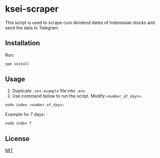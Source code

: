 # ksei-scraper
 
This script is used to scrape cum dividend dates of Indonesian stocks and send the data to Telegram.

## Installation
Run: 

```bash
npm install
```

## Usage
1. Duplicate `.env.example` file into `.env`
2. Use command below to run the script. Modify `<number_of_days>`.
```bash
node index <number_of_days>
```
Example for 7 days: 
```bash
node index 7
```

## License

[MIT](https://choosealicense.com/licenses/mit/)